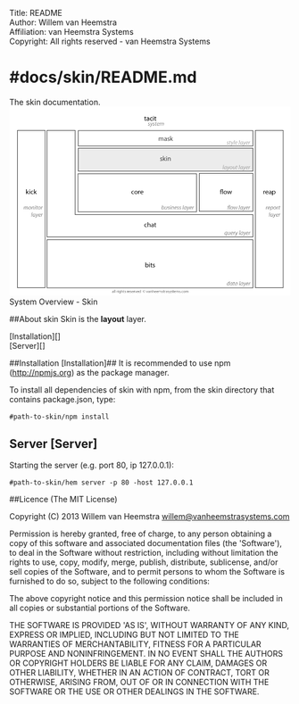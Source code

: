 Title: README  
Author: Willem van Heemstra  
Affiliation: van Heemstra Systems  
Copyright: All rights reserved - van Heemstra Systems

#docs/skin/README.md
==============

The skin documentation.
![Image](../skin/images/system_overview_skin.png?raw=true)  System Overview - Skin

##About skin
Skin is the **layout** layer.

[Installation][]  
[Server][]  

##Installation [Installation]##
It is recommended to use npm (http://npmjs.org) as the package manager.

To install all dependencies of skin with npm, from the skin directory that contains package.json, type:

	#path-to-skin/npm install


## Server [Server] ##

Starting the server (e.g. port 80, ip 127.0.0.1):

	#path-to-skin/hem server -p 80 -host 127.0.0.1

##Licence
(The MIT License)

Copyright (C) 2013 Willem van Heemstra willem@vanheemstrasystems.com

Permission is hereby granted, free of charge, to any person obtaining a copy of this software and associated documentation files (the 'Software'), to deal in the Software without restriction, including without limitation the rights to use, copy, modify, merge, publish, distribute, sublicense, and/or sell copies of the Software, and to permit persons to whom the Software is furnished to do so, subject to the following conditions:

The above copyright notice and this permission notice shall be included in all copies or substantial portions of the Software.

THE SOFTWARE IS PROVIDED 'AS IS', WITHOUT WARRANTY OF ANY KIND, EXPRESS OR IMPLIED, INCLUDING BUT NOT LIMITED TO THE WARRANTIES OF MERCHANTABILITY, FITNESS FOR A PARTICULAR PURPOSE AND NONINFRINGEMENT. IN NO EVENT SHALL THE AUTHORS OR COPYRIGHT HOLDERS BE LIABLE FOR ANY CLAIM, DAMAGES OR OTHER LIABILITY, WHETHER IN AN ACTION OF CONTRACT, TORT OR OTHERWISE, ARISING FROM, OUT OF OR IN CONNECTION WITH THE SOFTWARE OR THE USE OR OTHER DEALINGS IN THE SOFTWARE.